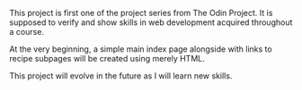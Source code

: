 This project is first one of the project series from The Odin Project.
It is supposed to verify and show skills in web development acquired throughout a course.

At the very beginning, a simple main index page alongside with links to recipe subpages will be created using merely HTML.

This project will evolve in the future as I will learn new skills.